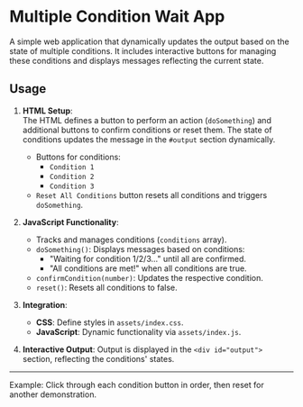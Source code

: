 # Multiple Condition Wait App

A simple web application that dynamically updates the output based on the state of multiple conditions. It includes interactive buttons for managing these conditions and displays messages reflecting the current state.

## Usage

1. **HTML Setup**:  
   The HTML defines a button to perform an action (`doSomething`) and additional buttons to confirm conditions or reset them. The state of conditions updates the message in the `#output` section dynamically.

   - Buttons for conditions:
     - `Condition 1`
     - `Condition 2`
     - `Condition 3`
   - `Reset All Conditions` button resets all conditions and triggers `doSomething`.

2. **JavaScript Functionality**:
   - Tracks and manages conditions (`conditions` array).
   - `doSomething()`: Displays messages based on conditions:
     - "Waiting for condition 1/2/3..." until all are confirmed.
     - "All conditions are met!" when all conditions are true.
   - `confirmCondition(number)`: Updates the respective condition.
   - `reset()`: Resets all conditions to false.

3. **Integration**:
   - **CSS**: Define styles in `assets/index.css`.
   - **JavaScript**: Dynamic functionality via `assets/index.js`.

4. **Interactive Output**:
   Output is displayed in the `<div id="output">` section, reflecting the conditions' states.

---
Example: Click through each condition button in order, then reset for another demonstration.
